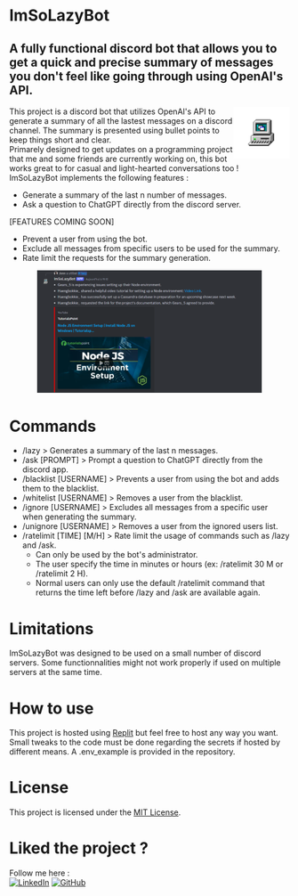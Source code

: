 # ImSoLazyBot

## A fully functional discord bot that allows you to get a quick and precise summary of messages you don't feel like going through using OpenAI's API.

<img src="./img/DiscordBot.png" alt="Bot's logo" align="right" width="20%" height="20%">

This project is a discord bot that utilizes OpenAI's API to generate a summary of all the lastest messages on
a discord channel. The summary is presented using bullet points to keep things short and clear.
<br />Primarely designed to get updates on a programming project that me and some friends are currently working on,
this bot works great to for casual and light-hearted conversations too !
<br />ImSoLazyBot implements the following features : 

* Generate a summary of the last n number of messages.
* Ask a question to ChatGPT directly from the discord server.
  
[FEATURES COMING SOON]
* Prevent a user from using the bot.
* Exclude all messages from  specific users to be used for the summary.
* Rate limit the requests for the summary generation.

<p align="center">
 <img src="./img/Summary example.png"
   alt="Summary example" width="80%" heigth="80%">
</p>

# Commands
* /lazy > Generates a summary of the last n messages.
* /ask [PROMPT] > Prompt a question to ChatGPT directly from the discord app.
* /blacklist [USERNAME] > Prevents a user from using the bot and adds them to the blacklist.
* /whitelist [USERNAME] > Removes a user from the blacklist.
* /ignore [USERNAME] > Excludes all messages from a specific user when generating the summary.
* /unignore [USERNAME] > Removes a user from the ignored users list.
* /ratelimit [TIME] [M/H] > Rate limit the usage of commands such as /lazy and /ask.
  * Can only be used by the bot's administrator.
  * The user specify the time in minutes or hours (ex: /ratelimit 30 M or /ratelimit 2 H).
  * Normal users can only use the default /ratelimit command that returns the time left before /lazy and /ask are available again.
  
# Limitations
ImSoLazyBot was designed to be used on a small number of discord servers. Some functionnalities might not work properly
if used on multiple servers at the same time.

# How to use
This project is hosted using [Replit](https://replit.com/) but feel free to host any way you want. Small tweaks to the code must be done
regarding the secrets if hosted by different means. A .env_example is provided in the repository.

# License
This project is licensed under the [MIT License](./LICENSE).

# Liked the project ? 
Follow me here : <br />
[![LinkedIn](https://custom-icon-badges.demolab.com/badge/LinkedIn-0A66C2?logo=linkedin-white&logoColor=fff)](https://www.linkedin.com/in/eric-marin-mejia-653317289/) 
[![GitHub](https://img.shields.io/badge/GitHub-%23121011.svg?logo=github&logoColor=white)](https://github.com/EricMarinMejia)

<!-- Feeling generous ? You can buy me a coffee here : -->


